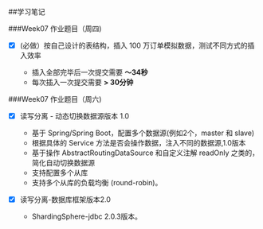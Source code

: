 ##学习笔记

###Week07 作业题目（周四)

- [x] (必做）按自己设计的表结构，插入 100 万订单模拟数据，测试不同方式的插入效率

    - 插入全部完毕后一次提交需要 **～34秒**  
    - 每次插入一次提交需要 **> 30分钟**

###Week07 作业题目（周六)
- [x]  读写分离 - 动态切换数据源版本 1.0

   - 基于 Spring/Spring Boot，配置多个数据源(例如2个，master 和 slave)  
   - 根据具体的 Service 方法是否会操作数据，注入不同的数据源,1.0版本  
   - 基于操作 AbstractRoutingDataSource 和自定义注解 readOnly 之类的，简化自动切换数据源   
   - 支持配置多个从库  
   - 支持多个从库的负载均衡 (round-robin)。 
   
   
- [x] 读写分离-数据库框架版本2.0   
    - ShardingSphere-jdbc 2.0.3版本。

